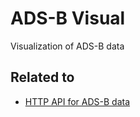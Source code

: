 # ADS-B Visual
Visualization of ADS-B data

## Related to
- [HTTP API for ADS-B data](https://api.adsb.lol/)
